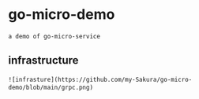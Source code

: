# go-micro-demo

    a demo of go-micro-service

## infrastructure

    ![infrasture](https://github.com/my-Sakura/go-micro-demo/blob/main/grpc.png)